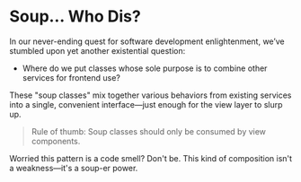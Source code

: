 # Soup… Who Dis?

In our never-ending quest for software development enlightenment, we’ve stumbled
upon yet another existential question:

- Where do we put classes whose sole purpose is to combine other services for
  frontend use?

These "soup classes" mix together various behaviors from existing services into
a single, convenient interface—just enough for the view layer to slurp up.

> Rule of thumb: Soup classes should only be consumed by view components.

Worried this pattern is a code smell? Don't be. This kind of composition isn't a
weakness—it's a soup-er power.
